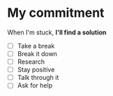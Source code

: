 # My commitment

When I'm stuck, **I'll find a solution**

- [ ] Take a break
- [ ] Break it down
- [ ] Research
- [ ] Stay positive
- [ ] Talk through it
- [ ] Ask for help